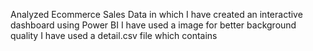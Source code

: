 Analyzed Ecommerce Sales Data in which I have created an interactive dashboard using Power BI
I have used a image for better background quality
I have used a detail.csv file which contains
